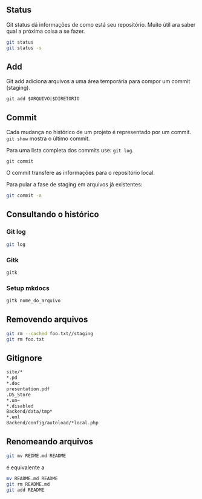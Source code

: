 Status
------

Git status dá informações de como está seu repositório. Muito útil
ara saber qual a próxima coisa a se fazer.

```sh
git status
git status -s

```

Add
---

Git add adiciona arquivos a uma área temporária
para compor um commit (staging).

```
git add $ARQUIVO|$DIRETORIO
```

Commit
------

Cada mudança no histórico de um projeto é representado por um
commit. `git show` mostra o  último commit.

Para uma lista completa dos commits use: `git log`.

```
git commit
```

O commit transfere as informações para o repositório local.

Para pular a fase de staging em arquivos já existentes:

```sh
git commit -a

```

Consultando o histórico
-----------------------

### Git log

```sh
git log

```

### Gitk

```sh
gitk

```

### Setup mkdocs


```sh
gitk nome_do_arquivo

```

Removendo arquivos
------------------

```sh
git rm --cached foo.txt//staging
git rm foo.txt

```

Gitignore
----------

```sh
site/*
*.pd
*.doc
presentation.pdf
.DS_Store
*.un~
*.disabled
Backend/data/tmp*
*.eml
Backend/config/autoload/*local.php

```
Renomeando arquivos
-------------------

```sh
git mv REDME.md README

```

é equivalente a

```sh
mv README.md README
git rm README.md
git add README

```
